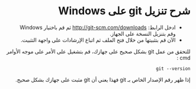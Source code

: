 <div dir="rtl">

# شرح تنزيل git على Windows

* ادخل الرابط: http://git-scm.com/downloads ثم قم باختيار Windows وقم بتنزيل النسخة على الجهاز.
* الآن قم بتثبيتها من خلال فتح الملف ثم اتباع الإرشادات على واجهة التثبيت.

للتحقق من عمل git بشكل صحيح على جهازك، قم بتشغيل على الأمر على موجه الأوامر cmd :

```
git --version
```
إذا ظهر رقم الإصدار الخاص بـ git فهذا يعني أن git مثبت على جهازك بشكل صحيح.

</div>
